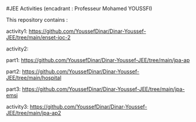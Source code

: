 #JEE Activities (encadrant : Professeur Mohamed YOUSSFI)

This repository contains :


activity1:
https://github.com/YoussefDinar/Dinar-Youssef-JEE/tree/main/enset-ioc-2



activity2:

part1:
https://github.com/YoussefDinar/Dinar-Youssef-JEE/tree/main/jpa-ap

part2:
https://github.com/YoussefDinar/Dinar-Youssef-JEE/tree/main/hospital

part3:
https://github.com/YoussefDinar/Dinar-Youssef-JEE/tree/main/jpa-emsi

activity3:
https://github.com/YoussefDinar/Dinar-Youssef-JEE/tree/main/jpa-ap2
